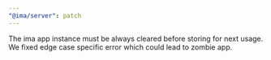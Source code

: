 ```yaml
---
"@ima/server": patch
---
```


The ima app instance must be always cleared before storing for next usage. We fixed edge case specific error which could lead to zombie app.
